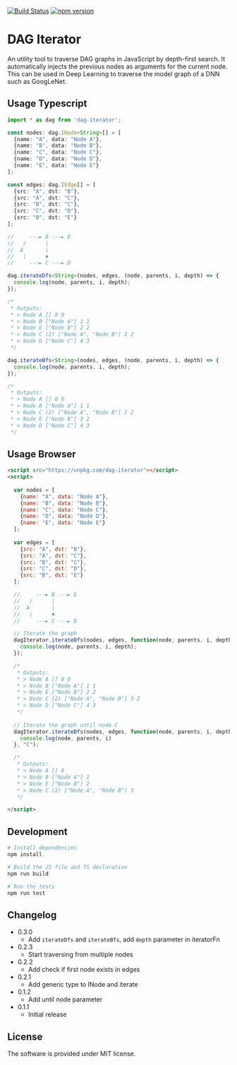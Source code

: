 [![Build Status](https://travis-ci.org/chaosmail/dag-iterator.svg?branch=master)](https://travis-ci.org/chaosmail/dag-iterator)
[![npm version](https://badge.fury.io/js/dag-iterator.svg)](https://badge.fury.io/js/dag-iterator)

# DAG Iterator

An utility tool to traverse DAG graphs in JavaScript by depth-first search. It automatically injects the previous nodes as arguments for the current node. This can be used in Deep Learning to traverse the model graph of a DNN such as GoogLeNet.

## Usage Typescript

```ts
import * as dag from 'dag-iterator';

const nodes: dag.INode<String>[] = [
  {name: "A", data: "Node A"},
  {name: "B", data: "Node B"},
  {name: "C", data: "Node C"},
  {name: "D", data: "Node D"},
  {name: "E", data: "Node E"}
];

const edges: dag.IEdge[] = [
  {src: "A", dst: "B"},
  {src: "A", dst: "C"},
  {src: "B", dst: "C"},
  {src: "C", dst: "D"},
  {src: "B", dst: "E"}
];

//     ---► B ---► E
//   /      |
//  A       | 
//   \      ▼
//     ---► C ---► D

dag.iterateDfs<String>(nodes, edges, (node, parents, i, depth) => {
  console.log(node, parents, i, depth);
});

/*
 * Outputs:
 * > Node A [] 0 0
 * > Node B ["Node A"] 1 1
 * > Node E ["Node B"] 2 2
 * > Node C (2) ["Node A", "Node B"] 3 2
 * > Node D ["Node C"] 4 3
 */

dag.iterateBfs<String>(nodes, edges, (node, parents, i, depth) => {
  console.log(node, parents, i, depth);
});

/*
 * Outputs:
 * > Node A [] 0 0
 * > Node B ["Node A"] 1 1
 * > Node C (2) ["Node A", "Node B"] 2 2
 * > Node E ["Node B"] 3 2
 * > Node D ["Node C"] 4 3
 */

```

## Usage Browser

```html
<script src="https://unpkg.com/dag-iterator"></script>
<script>
  
  var nodes = [
    {name: "A", data: "Node A"},
    {name: "B", data: "Node B"},
    {name: "C", data: "Node C"},
    {name: "D", data: "Node D"},
    {name: "E", data: "Node E"}
  ];
  
  var edges = [
    {src: "A", dst: "B"},
    {src: "A", dst: "C"},
    {src: "B", dst: "C"},
    {src: "C", dst: "D"},
    {src: "B", dst: "E"}
  ];

  //     ---► B ---► E
  //   /      |
  //  A       | 
  //   \      ▼
  //     ---► C ---► D

  // Iterate the graph
  dagIterator.iterateDfs(nodes, edges, function(node, parents, i, depth){
    console.log(node, parents, i, depth);
  });

  /*
   * Outputs:
   * > Node A [] 0 0
   * > Node B ["Node A"] 1 1
   * > Node E ["Node B"] 2 2
   * > Node C (2) ["Node A", "Node B"] 3 2
   * > Node D ["Node C"] 4 3
   */
  
  // Iterate the graph until node C
  dagIterator.iterateDfs(nodes, edges, function(node, parents, i, depth){
    console.log(node, parents, i)
  }, "C");

  /*
   * Outputs:
   * > Node A [] 0
   * > Node B ["Node A"] 1
   * > Node E ["Node B"] 2
   * > Node C (2) ["Node A", "Node B"] 3
   */

</script>
```

## Development

```sh
# Install dependencies
npm install

# Build the JS file and TS declaration
npm run build

# Run the tests
npm run test
```

## Changelog

* 0.3.0
  * Add `iterateDfs` and `iterateBfs`, add `depth` parameter in iteratorFn
* 0.2.3
  * Start traversing from multiple nodes
* 0.2.2
  * Add check if first node exists in edges
* 0.2.1
  * Add generic type to INode and iterate
* 0.1.2
  * Add until node parameter
* 0.1.1
  * Initial release

## License

The software is provided under MIT license.